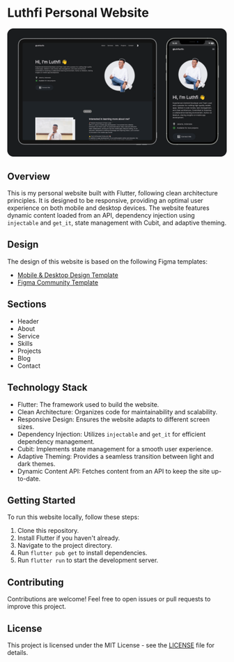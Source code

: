 # Luthfi Personal Website

![Preview](https://github.com/luthfiarifin/personal-app/blob/master/screenshots/preview.png)

## Overview

This is my personal website built with Flutter, following clean architecture principles. It is designed to be responsive, providing an optimal user experience on both mobile and desktop devices. The website features dynamic content loaded from an API, dependency injection using `injectable` and `get_it`, state management with Cubit, and adaptive theming.

## Design

The design of this website is based on the following Figma templates:
- [Mobile & Desktop Design Template](https://www.figma.com/file/PmP6XInamykx0NO3gnKj8K/Personal-Portfolio-Website-Template-%7C-Mobile-%26-Desktop-(Community)?type=design&node-id=0%3A1&mode=design&t=lfokPQpcNTORM219-1)
- [Figma Community Template](https://www.figma.com/community/file/1262992249991763120/Personal-Portfolio-Website-Template-%7C-Mobile-%26-Desktop)

## Sections

- Header
- About
- Service
- Skills
- Projects
- Blog
- Contact

## Technology Stack

- Flutter: The framework used to build the website.
- Clean Architecture: Organizes code for maintainability and scalability.
- Responsive Design: Ensures the website adapts to different screen sizes.
- Dependency Injection: Utilizes `injectable` and `get_it` for efficient dependency management.
- Cubit: Implements state management for a smooth user experience.
- Adaptive Theming: Provides a seamless transition between light and dark themes.
- Dynamic Content API: Fetches content from an API to keep the site up-to-date.

## Getting Started

To run this website locally, follow these steps:

1. Clone this repository.
2. Install Flutter if you haven't already.
3. Navigate to the project directory.
4. Run `flutter pub get` to install dependencies.
5. Run `flutter run` to start the development server.

## Contributing

Contributions are welcome! Feel free to open issues or pull requests to improve this project.

## License

This project is licensed under the MIT License - see the [LICENSE](https://github.com/luthfiarifin/personal-app/blob/main/LICENSE) file for details.
